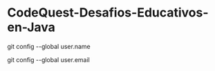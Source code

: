 # CodeQuest-Desafios-Educativos-en-Java

git config --global user.name <usuario>

git config --global user.email <correo>
